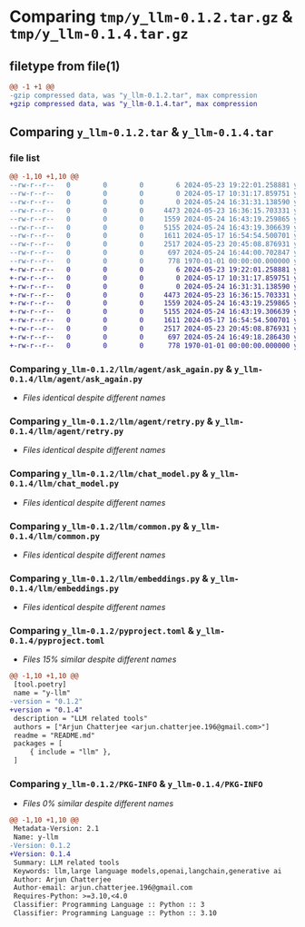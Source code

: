 # Comparing `tmp/y_llm-0.1.2.tar.gz` & `tmp/y_llm-0.1.4.tar.gz`

## filetype from file(1)

```diff
@@ -1 +1 @@
-gzip compressed data, was "y_llm-0.1.2.tar", max compression
+gzip compressed data, was "y_llm-0.1.4.tar", max compression
```

## Comparing `y_llm-0.1.2.tar` & `y_llm-0.1.4.tar`

### file list

```diff
@@ -1,10 +1,10 @@
--rw-r--r--   0        0        0        6 2024-05-23 19:22:01.258881 y_llm-0.1.2/README.md
--rw-r--r--   0        0        0        0 2024-05-17 10:31:17.859751 y_llm-0.1.2/llm/__init__.py
--rw-r--r--   0        0        0        0 2024-05-24 16:31:31.138590 y_llm-0.1.2/llm/agent/__init__.py
--rw-r--r--   0        0        0     4473 2024-05-23 16:36:15.703331 y_llm-0.1.2/llm/agent/ask_again.py
--rw-r--r--   0        0        0     1559 2024-05-24 16:43:19.259865 y_llm-0.1.2/llm/agent/retry.py
--rw-r--r--   0        0        0     5155 2024-05-24 16:43:19.306639 y_llm-0.1.2/llm/chat_model.py
--rw-r--r--   0        0        0     1611 2024-05-17 16:54:54.500701 y_llm-0.1.2/llm/common.py
--rw-r--r--   0        0        0     2517 2024-05-23 20:45:08.876931 y_llm-0.1.2/llm/embeddings.py
--rw-r--r--   0        0        0      697 2024-05-24 16:44:00.702847 y_llm-0.1.2/pyproject.toml
--rw-r--r--   0        0        0      778 1970-01-01 00:00:00.000000 y_llm-0.1.2/PKG-INFO
+-rw-r--r--   0        0        0        6 2024-05-23 19:22:01.258881 y_llm-0.1.4/README.md
+-rw-r--r--   0        0        0        0 2024-05-17 10:31:17.859751 y_llm-0.1.4/llm/__init__.py
+-rw-r--r--   0        0        0        0 2024-05-24 16:31:31.138590 y_llm-0.1.4/llm/agent/__init__.py
+-rw-r--r--   0        0        0     4473 2024-05-23 16:36:15.703331 y_llm-0.1.4/llm/agent/ask_again.py
+-rw-r--r--   0        0        0     1559 2024-05-24 16:43:19.259865 y_llm-0.1.4/llm/agent/retry.py
+-rw-r--r--   0        0        0     5155 2024-05-24 16:43:19.306639 y_llm-0.1.4/llm/chat_model.py
+-rw-r--r--   0        0        0     1611 2024-05-17 16:54:54.500701 y_llm-0.1.4/llm/common.py
+-rw-r--r--   0        0        0     2517 2024-05-23 20:45:08.876931 y_llm-0.1.4/llm/embeddings.py
+-rw-r--r--   0        0        0      697 2024-05-24 16:49:18.286430 y_llm-0.1.4/pyproject.toml
+-rw-r--r--   0        0        0      778 1970-01-01 00:00:00.000000 y_llm-0.1.4/PKG-INFO
```

### Comparing `y_llm-0.1.2/llm/agent/ask_again.py` & `y_llm-0.1.4/llm/agent/ask_again.py`

 * *Files identical despite different names*

### Comparing `y_llm-0.1.2/llm/agent/retry.py` & `y_llm-0.1.4/llm/agent/retry.py`

 * *Files identical despite different names*

### Comparing `y_llm-0.1.2/llm/chat_model.py` & `y_llm-0.1.4/llm/chat_model.py`

 * *Files identical despite different names*

### Comparing `y_llm-0.1.2/llm/common.py` & `y_llm-0.1.4/llm/common.py`

 * *Files identical despite different names*

### Comparing `y_llm-0.1.2/llm/embeddings.py` & `y_llm-0.1.4/llm/embeddings.py`

 * *Files identical despite different names*

### Comparing `y_llm-0.1.2/pyproject.toml` & `y_llm-0.1.4/pyproject.toml`

 * *Files 15% similar despite different names*

```diff
@@ -1,10 +1,10 @@
 [tool.poetry]
 name = "y-llm"
-version = "0.1.2"
+version = "0.1.4"
 description = "LLM related tools"
 authors = ["Arjun Chatterjee <arjun.chatterjee.196@gmail.com>"]
 readme = "README.md"
 packages = [
     { include = "llm" },
 ]
```

### Comparing `y_llm-0.1.2/PKG-INFO` & `y_llm-0.1.4/PKG-INFO`

 * *Files 0% similar despite different names*

```diff
@@ -1,10 +1,10 @@
 Metadata-Version: 2.1
 Name: y-llm
-Version: 0.1.2
+Version: 0.1.4
 Summary: LLM related tools
 Keywords: llm,large language models,openai,langchain,generative ai
 Author: Arjun Chatterjee
 Author-email: arjun.chatterjee.196@gmail.com
 Requires-Python: >=3.10,<4.0
 Classifier: Programming Language :: Python :: 3
 Classifier: Programming Language :: Python :: 3.10
```

